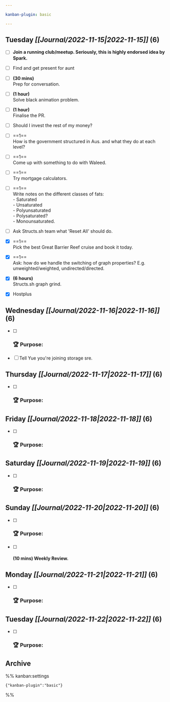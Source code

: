 ```yaml
---

kanban-plugin: basic

---
```


## **Tuesday** *[[Journal/2022-11-15|2022-11-15]]* (6)

- [ ] **Join a running club/meetup. Seriously, this is highly endorsed idea by Spark.**
- [ ] Find and get present for aunt
- [ ] **(30 mins)**<br>Prep for conversation.
- [ ] **(1 hour)**<br>Solve black animation problem.
- [ ] **(1 hour)**<br>Finalise the PR.
- [ ] Should I invest the rest of my money?
- [ ] ==1==<br>How is the government structured in Aus. and what they do at each level?
- [ ] ==1==<br>Come up with something to do with Waleed.
- [ ] ==1==<br>Try mortgage calculators.
- [ ] ==1==<br>Write notes on the different classes of fats:<br>- Saturated<br>- Unsaturated<br>- Polyunsaturated<br>- Polysaturated?<br>- Monounsaturated.
- [ ] Ask Structs.sh team what 'Reset All' should do.
- [x] ==1==<br>Pick the best Great Barrier Reef cruise and book it today.
- [x] ==1==<br>Ask: how do we handle the switching of graph properties? E.g. unweighted/weighted, undirected/directed.
- [x] **(6 hours)**<br>Structs.sh graph grind.
- [x] Hostplus


## **Wednesday** *[[Journal/2022-11-16|2022-11-16]]* (6)

- [ ] ### **🏆 Purpose**:
- [ ] Tell Yue you're joining storage sre.


## **Thursday** *[[Journal/2022-11-17|2022-11-17]]* (6)

- [ ] ### **🏆 Purpose**:


## **Friday** *[[Journal/2022-11-18|2022-11-18]]* (6)

- [ ] ### **🏆 Purpose**:


## **Saturday** *[[Journal/2022-11-19|2022-11-19]]* (6)

- [ ] ### **🏆 Purpose**:


## **Sunday** *[[Journal/2022-11-20|2022-11-20]]* (6)

- [ ] ### **🏆 Purpose**:
- [ ] #### **(10 mins)** Weekly Review.


## **Monday** *[[Journal/2022-11-21|2022-11-21]]* (6)

- [ ] ### **🏆 Purpose**:


## **Tuesday** *[[Journal/2022-11-22|2022-11-22]]* (6)

- [ ] ### **🏆 Purpose**:


## Archive





%% kanban:settings
```
{"kanban-plugin":"basic"}
```
%%